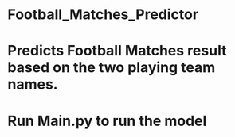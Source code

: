 # Football_Matches_Predictor
# Predicts Football Matches result based on the two playing team names.
# Run Main.py to run the model 
